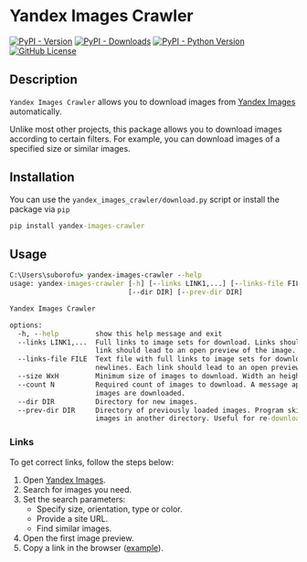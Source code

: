 # Yandex Images Crawler

[![PyPI - Version](https://img.shields.io/pypi/v/yandex-images-crawler?style=for-the-badge&color=blue)](https://pypi.org/project/yandex-images-crawler/)
[![PyPI - Downloads](https://img.shields.io/pypi/dm/yandex-images-crawler?style=for-the-badge&color=mediumpurple)](https://www.pepy.tech/projects/yandex-images-crawler)
[![PyPI - Python Version](https://img.shields.io/pypi/pyversions/yandex-images-crawler?style=for-the-badge)](https://pypi.python.org/pypi/yandex-images-crawler)
[![GitHub License](https://img.shields.io/github/license/suborofu/yandex-images-crawler?style=for-the-badge&color=limegreen)](https://opensource.org/licenses/MIT)

## Description

`Yandex Images Crawler` allows you to download images from [Yandex Images](https://yandex.com/images) automatically.

Unlike most other projects, this package allows you to download images according to certain filters. For example, you can download images of a specified size or similar images.

## Installation

You can use the `yandex_images_crawler/download.py` script or install the package via `pip`

```cmd
pip install yandex-images-crawler
```

## Usage

```cmd
C:\Users\suborofu> yandex-images-crawler --help
usage: yandex-images-crawler [-h] [--links LINK1,...] [--links-file FILE] [--size WxH] [--count N]
                             [--dir DIR] [--prev-dir DIR]

Yandex Images Crawler

options:
  -h, --help         show this help message and exit
  --links LINK1,...  Full links to image sets for download. Links should be separated by commas. Each    
                     link should lead to an open preview of the image.
  --links-file FILE  Text file with full links to image sets for download. Links should be separated by  
                     newlines. Each link should lead to an open preview of the image.
  --size WxH         Minimum size of images to download. Width an height should be separated by 'x'.     
  --count N          Required count of images to download. A message appears if the desired number of    
                     images are downloaded.
  --dir DIR          Directory for new images.
  --prev-dir DIR     Directory of previously loaded images. Program skips the loading of already loaded  
                     images in another directory. Useful for re-downloading.
```

### Links

To get correct links, follow the steps below:

1. Open [Yandex Images](https://yandex.com/images).
2. Search for images you need.
3. Set the search parameters:
   - Specify size, orientation, type or color.
   - Provide a site URL.
   - Find similar images.
4. Open the first image preview.
5. Copy a link in the browser ([example](https://yandex.com/images/search?img_url=https%3A%2F%2F1.bp.blogspot.com%2F-oVRA16EtMGI%2FYDFWXxU36AI%2FAAAAAAAGHLw%2FbdLd23pcZIoqDXZMrQZ-bWRsYan8hIm9wCLcBGAsYHQ%2Fs1600%2Frickroll4k.gif&lr=10831&pos=0&quality=95&rdrnd=174777&redircnt=1700337169.1&rpt=simage&sign=304c88d47ac4545285d022ba151a7c35&text=rick%20roll%20meme&type=album)).
